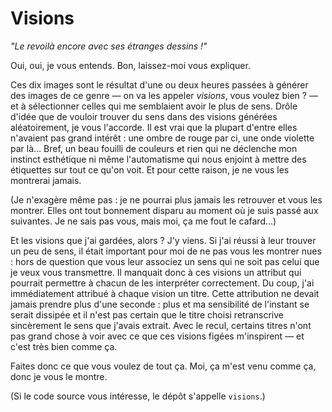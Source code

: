 # Visions

_"Le revoilà encore avec ses étranges dessins !"_

Oui, oui, je vous entends. Bon, laissez-moi vous expliquer.

Ces dix images sont le résultat d'une ou deux heures passées à générer des images de ce genre — on va les appeler _visions_, vous voulez bien ? — et à sélectionner celles qui me semblaient avoir le plus de sens. Drôle d'idée que de vouloir trouver du sens dans des visions générées aléatoirement, je vous l'accorde. Il est vrai que la plupart d'entre elles n'avaient pas grand intérêt : une ombre de rouge par ci, une onde violette par là… Bref, un beau fouilli de couleurs et rien qui ne déclenche mon instinct esthétique ni même l'automatisme qui nous enjoint à mettre des étiquettes sur tout ce qu'on voit. Et pour cette raison, je ne vous les montrerai jamais.

(Je n'exagère même pas : je ne pourrai plus jamais les retrouver et vous les montrer. Elles ont tout bonnement disparu au moment où je suis passé aux suivantes. Je ne sais pas vous, mais moi, ça me fout le cafard...)

Et les visions que j'ai gardées, alors ? J'y viens. Si j'ai réussi à leur trouver un peu de sens, il était important pour moi de ne pas vous les montrer nues : hors de question que vous leur associez un sens qui ne soit pas celui que je veux vous transmettre. Il manquait donc à ces visions un attribut qui pourrait permettre à chacun de les interpréter correctement. Du coup, j'ai immédiatement attribué à chaque vision un titre. Cette attribution ne devait jamais prendre plus d'une seconde : plus et ma sensibilité de l'instant se serait dissipée et il n'est pas certain que le titre choisi retranscrive sincèrement le sens que j'avais extrait. Avec le recul, certains titres n'ont pas grand chose à voir avec ce que ces visions figées m'inspirent — et c'est très bien comme ça.

Faites donc ce que vous voulez de tout ça. Moi, ça m'est venu comme ça, donc je vous le montre.

(Si le code source vous intéresse, le dépôt s'appelle `visions`.)
